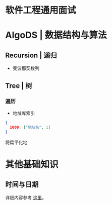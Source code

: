 # 软件工程通用面试

# AlgoDS | 数据结构与算法

## Recursion | 递归

- 斐波那契数列

## Tree | 树

### 遍历

- 地址库索引

```json
{
  1000: ["地址名", 1]
}
```

将扁平化地

# 其他基础知识

## 时间与日期

详细内容参考 [这里](https://parg.co/G1F)。
